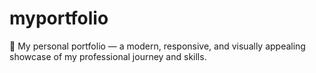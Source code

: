 # myportfolio
💼 My personal portfolio — a modern, responsive, and visually appealing showcase of my professional journey and skills.
